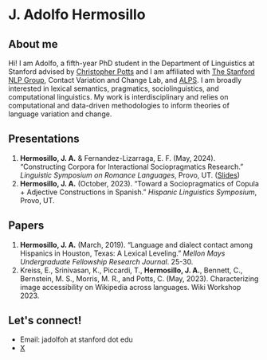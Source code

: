 
# J. Adolfo Hermosillo 


## About me
Hi! I am Adolfo, a fifth-year PhD student in the Department of Linguistics at Stanford advised by [Christopher Potts](https://web.stanford.edu/~cgpotts/) and I am affiliated with [The Stanford NLP Group](https://nlp.stanford.edu/), Contact Variation and Change Lab, and [ALPS](https://alpslab.stanford.edu/). I am broadly interested in lexical semantics, pragmatics, sociolinguistics, and computational linguistics. My work is interdisciplinary and relies on computational and data-driven methodologies to inform theories of language variation and change.  


## Presentations
1. **Hermosillo, J. A.** & Fernandez-Lizarraga, E. F. (May, 2024). “Constructing Corpora for Interactional Sociopragmatics Research.” _Linguistic Symposium on Romance Languages_, Provo, UT. ([Slides](https://drive.google.com/file/d/1i5RvPKS8EtfyykoxdFSvWE_aCEzYYEq4/view?usp=drive_link))
2. **Hermosillo, J. A.** (October, 2023). “Toward a Sociopragmatics of Copula + Adjective Constructions in Spanish.” _Hispanic Linguistics Symposium_, Provo, UT.



## Papers
1. **Hermosillo, J. A.** (March, 2019). “Language and dialect contact among Hispanics in Houston, Texas: A Lexical Leveling.” _Mellon Mays Undergraduate Fellowship Research Journal_. 25-30.
2. Kreiss, E., Srinivasan, K., Piccardi, T., **Hermosillo, J. A.**, Bennett, C., Bernstein, M. S., Morris, M. R., and Potts, C. (May, 2023). Characterizing image accessibility on Wikipedia across languages. Wiki Workshop 2023.

## Let's connect!
- Email: jadolfoh at stanford dot edu
- [X](https://twitter.com/jadolfohe) 
